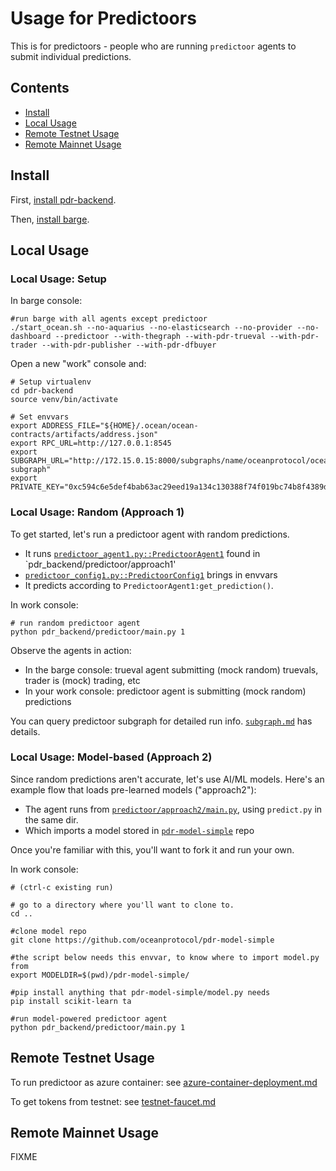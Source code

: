 <!--
Copyright 2023 Ocean Protocol Foundation
SPDX-License-Identifier: Apache-2.0
-->

# Usage for Predictoors

This is for predictoors - people who are running `predictoor` agents to submit individual predictions.

## Contents

- [Install](#install)
- [Local Usage](#local-usage)
- [Remote Testnet Usage](#remote-testnet-usage)
- [Remote Mainnet Usage](#remote-mainnet-usage)

## Install

First, [install pdr-backend](install.md).

Then, [install barge](barge.md#install-barge).

## Local Usage

### Local Usage: Setup

In barge console:
```console
#run barge with all agents except predictoor
./start_ocean.sh --no-aquarius --no-elasticsearch --no-provider --no-dashboard --predictoor --with-thegraph --with-pdr-trueval --with-pdr-trader --with-pdr-publisher --with-pdr-dfbuyer
```

Open a new "work" console and:
```
# Setup virtualenv
cd pdr-backend
source venv/bin/activate

# Set envvars
export ADDRESS_FILE="${HOME}/.ocean/ocean-contracts/artifacts/address.json"
export RPC_URL=http://127.0.0.1:8545
export SUBGRAPH_URL="http://172.15.0.15:8000/subgraphs/name/oceanprotocol/ocean-subgraph"
export PRIVATE_KEY="0xc594c6e5def4bab63ac29eed19a134c130388f74f019bc74b8f4389df2837a58"
```

### Local Usage: Random (Approach 1)

To get started, let's run a predictoor agent with random predictions.

- It runs [`predictoor_agent1.py::PredictoorAgent1`](../pdr_backend/predictoor/approach1/predictoor_agent1.py) found in `pdr_backend/predictoor/approach1'
- [`predictoor_config1.py::PredictoorConfig1`](../pdr_backend/predictoor/approach1/predictoor_config1.py) brings in envvars
- It predicts according to `PredictoorAgent1:get_prediction()`.

In work console:
```console
# run random predictoor agent
python pdr_backend/predictoor/main.py 1
```

Observe the agents in action:
- In the barge console: trueval agent submitting (mock random) truevals, trader is (mock) trading, etc
- In your work console: predictoor agent is submitting (mock random) predictions

You can query predictoor subgraph for detailed run info. [`subgraph.md`](subgraph.md) has details.

### Local Usage: Model-based (Approach 2)

Since random predictions aren't accurate, let's use AI/ML models. Here's an example flow that loads pre-learned models ("approach2"):

- The agent runs from [`predictoor/approach2/main.py`](../pdr_backend/predictoor/approach2/main.py), using `predict.py` in the same dir.
- Which imports a model stored in [`pdr-model-simple`](https://github.com/oceanprotocol/pdr-model-simple) repo


Once you're familiar with this, you'll want to fork it and run your own.

In work console:
```console
# (ctrl-c existing run)

# go to a directory where you'll want to clone to. 
cd ..

#clone model repo
git clone https://github.com/oceanprotocol/pdr-model-simple

#the script below needs this envvar, to know where to import model.py from
export MODELDIR=$(pwd)/pdr-model-simple/

#pip install anything that pdr-model-simple/model.py needs
pip install scikit-learn ta

#run model-powered predictoor agent
python pdr_backend/predictoor/main.py 1
```

## Remote Testnet Usage

To run predictoor as azure container: see [azure-container-deployment.md](azure-container-deployment.md)

To get tokens from testnet: see [testnet-faucet.md](testnet-faucet.md)

## Remote Mainnet Usage

FIXME

